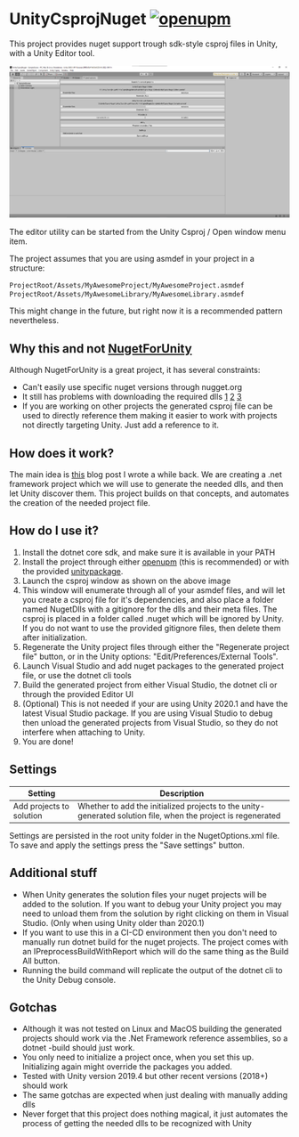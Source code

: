 # UnityCsprojNuget [![openupm](https://img.shields.io/npm/v/com.unitycsprojnuget?label=openupm&registry_uri=https://package.openupm.com)](https://openupm.com/packages/com.unitycsprojnuget/)

This project provides nuget support trough sdk-style csproj files in Unity, with a Unity Editor tool.

![Editor Window](/images/EditorWindow.png)

The editor utility can be started from the Unity Csproj / Open window menu item.

The project assumes that you are using asmdef in your project in a structure:

```
ProjectRoot/Assets/MyAwesomeProject/MyAwesomeProject.asmdef
ProjectRoot/Assets/MyAwesomeLibrary/MyAwesomeLibrary.asmdef
```

This might change in the future, but right now it is a recommended pattern nevertheless.

## Why this and not [NugetForUnity](https://github.com/GlitchEnzo/NuGetForUnity)

Although NugetForUnity is a great project, it has several constraints:

- Can't easily use specific nuget versions through nugget.org
- It still has problems with downloading the required dlls [1](https://github.com/GlitchEnzo/NuGetForUnity/issues/325) [2](https://github.com/GlitchEnzo/NuGetForUnity/issues/320) [3](https://github.com/GlitchEnzo/NuGetForUnity/issues/318)
- If you are working on other projects the generated csproj file can be used to directly reference them making it easier to work with projects not directly targeting Unity. Just add a reference to it.

## How does it work?

The main idea is [this](https://kuraiandras.github.io/unity/2020/04/28/modern-unity/) blog post I wrote a while back. We are creating a .net framework project which we will use to generate the needed dlls, and then let Unity discover them. This project builds on that concepts, and automates the creation of the needed project file.

## How do I use it?

1. Install the dotnet core sdk, and make sure it is available in your PATH
2. Install the project through either [openupm](https://openupm.com/packages/com.unitycsprojnuget/) (this is recommended) or with the provided [unitypackage](https://github.com/KuraiAndras/UnityCsprojNuget/releases/latest). 
3. Launch the csproj window as shown on the above image
4. This window will enumerate through all of your asmdef files, and will let you create a csproj file for it's dependencies, and also place a folder named NugetDlls with a gitignore for the dlls and their meta files. The csproj is placed in a folder called .nuget which will be ignored by Unity. If you do not want to use the provided gitignore files, then delete them after initialization.
5. Regenerate the Unity project files through either the "Regenerate project file" button, or in the Unity options: "Edit/Preferences/External Tools".
6. Launch Visual Studio and add nuget packages to the generated project file, or use the dotnet cli tools
7. Build the generated project from either Visual Studio, the dotnet cli or through the provided Editor UI
8. (Optional) This is not needed if your are using Unity 2020.1 and have the latest Visual Studio package. If you are using Visual Studio to debug then unload the generated projects from Visual Studio, so they do not interfere when attaching to Unity.
9. You are done!

## Settings

Setting | Description
 --- | ---
 Add projects to solution | Whether to add the initialized projects to the unity-generated solution file, when the project is regenerated

Settings are persisted in the root unity folder in the NugetOptions.xml file. To save and apply the settings press the "Save settings" button.

## Additional stuff

- When Unity generates the solution files your nuget projects will be added to the solution. If you want to debug your Unity project you may need to unload them from the solution by right clicking on them in Visual Studio. (Only when using Unity older than 2020.1)
- If you want to use this in a CI-CD environment then you don't need to manually run dotnet build for the nuget projects. The project comes with an IPreprocessBuildWithReport which will do the same thing as the Build All button.
- Running the build command will replicate the output of the dotnet cli to the Unity Debug console.

## Gotchas
- Although it was not tested on Linux and MacOS building the generated projects should work via the .Net Framework reference assemblies, so a dotnet -build should just work.
- You only need to initialize a project once, when you set this up. Initializing again might override the packages you added.
- Tested with Unity version 2019.4 but other recent versions (2018+) should work
- The same gotchas are expected when just dealing with manually adding dlls
- Never forget that this project does nothing magical, it just automates the process of getting the needed dlls to be recognized with Unity
